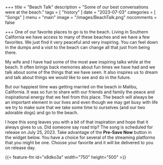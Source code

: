 +++
title = "Beach Talk"
description = "Some of our best conversations were at the beach."
tags =  [
    "history"
]
date = "2023-07-03"
categories = [
    "Songs"
]
menu = "main"
image = "/images/BeachTalk.png"
nocomments = false

+++
One of our favorite places to go is to the beach.  Living in Southern California we have access to many of these beaches and we have a few favorites.  We just find it very peaceful and very inspiring.  You can feel down in the dumps and a visit to the beach can change all that just from being there.

My wife and I have had some of the most awe inspiring talks while at the beach.  It often brings back memories about fun times we have had and we talk about some of the things that we have seen.  It also inspires us to dream and talk about things we would like to see and do in the future.

But our happiest time was getting married on the beach in Malibu, California.  It was so fun to share with our friends and family the peace and inspirational energy that we feel from this place.  The beach will always be an important element in our lives and even though we may get busy with life we try to make sure that we take some time to ourselves (and our two adorable dogs) and go to the beach.

I hope this song leaves you with a bit of that inspiration and hope that it always gives to us.  Did someone say road trip?  The song is scheduled for release on July 25, 2023.  Take advantage of the **Pre-Save Now** button in the widget below.  You have a choice for several of the streaming platforms that you might be one.  Choose your favorite and it will be delivered to you on release day.

{{< feature-fm  id="x8dko3a" width="750" height="500" >}}